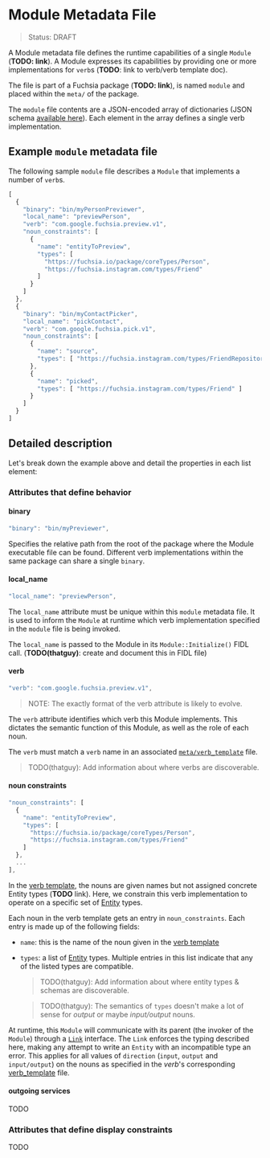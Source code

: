 Module Metadata File
===
> Status: DRAFT

A Module metadata file defines the runtime capabilities of a single `Module`
(**TODO: link**). A Module expresses its capabilities by providing one or more
implementations for `verb`s (**TODO**: link to verb/verb template doc).

The file is part of a Fuchsia package (**TODO: link**), is named `module` and
placed within the `meta/` of the package.

The `module` file contents are a JSON-encoded array of dictionaries (JSON
schema [available here](../src/package_manager/metadata_schemas/module.json)).
Each element in the array defines a single verb implementation.

## Example `module` metadata file

The following sample `module` file describes a `Module` that implements a number
of `verb`s.

```javascript
[
  {
    "binary": "bin/myPersonPreviewer",
    "local_name": "previewPerson",
    "verb": "com.google.fuchsia.preview.v1",
    "noun_constraints": [
      {
        "name": "entityToPreview",
        "types": [
          "https://fuchsia.io/package/coreTypes/Person",
          "https://fuchsia.instagram.com/types/Friend"
        ]
      }
    ]
  },
  {
    "binary": "bin/myContactPicker",
    "local_name": "pickContact",
    "verb": "com.google.fuchsia.pick.v1",
    "noun_constraints": [
      {
        "name": "source",
        "types": [ "https://fuchsia.instagram.com/types/FriendRepository" ]
      },
      {
        "name": "picked",
        "types": [ "https://fuchsia.instagram.com/types/Friend" ]
      }
    ]
  }
]

```

## Detailed description

Let's break down the example above and detail the properties in each list element:

### Attributes that define behavior

#### binary

```javascript
"binary": "bin/myPreviewer",
```

Specifies the relative path from the root of the package where the Module
executable file can be found. Different verb implementations within the same
package can share a single `binary`.

#### local_name

```javascript
"local_name": "previewPerson",
```

The `local_name` attribute must be unique within this `module` metadata file.
It is used to inform the `Module` at runtime which verb implementation specified
in the `module` file is being invoked.

The `local_name` is passed to the Module in its `Module::Initialize()` FIDL
call. (**TODO(thatguy)**: create and document this in FIDL file)

#### verb

```javascript
"verb": "com.google.fuchsia.preview.v1",
```
> NOTE: The exactly format of the verb attribute is likely to evolve.

The `verb` attribute identifies which verb this Module implements. This dictates the semantic function of this Module, as well as the role of each noun.

The `verb` must match a `verb` name in an associated
[`meta/verb_template`](verb_template.md) file.

> TODO(thatguy): Add information about where verbs are discoverable.

#### noun constraints

```javascript
"noun_constraints": [
  {
    "name": "entityToPreview",
    "types": [
      "https://fuchsia.io/package/coreTypes/Person",
      "https://fuchsia.instagram.com/types/Friend"
    ]
  },
  ...
],
```

In the [verb template](verb_template.md), the nouns are given names but not
assigned concrete Entity types (**TODO** link). Here, we constrain this
verb implementation to operate on a specific set of [Entity](../entity.md)
types.

Each noun in the verb template gets an entry in `noun_constraints`. Each entry
is made up of the following fields:

* `name`: this is the name of the noun given in the [verb template](verb_template.md)
* `types`: a list of [Entity](../entity.md) types.
   Multiple entries in this list indicate that any of the listed types are compatible.
   
   > TODO(thatguy): Add information about where entity types & schemas are discoverable.
   
   > TODO(thatguy): The semantics of `types` doesn't make a lot of sense for *output*
     or maybe *input/output* nouns.

At runtime, this `Module` will communicate with its parent (the invoker of the
`Module`) through a [`Link`](../../services/story/link.fidl) interface. The `Link` enforces the
typing described here, making any attempt to write an `Entity` with an
incompatible type an error. This applies for all values of `direction` (`input`,
`output` and `input/output`) on the nouns as specified in the *verb*'s corresponding
[verb_template](verb_template.md) file.

#### outgoing services

TODO

### Attributes that define display constraints

TODO
